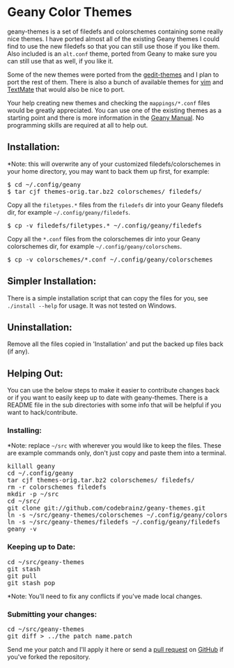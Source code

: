 Geany Color Themes
==================

geany-themes is a set of filedefs and colorschemes containing some really nice
themes.  I have ported almost all of the existing Geany themes I could find to
use the new filedefs so that you can still use those if you like them.  Also
included is an `alt.conf` theme, ported from Geany to make sure you can still
use that as well, if you like it.

Some of the new themes were ported from the 
[gedit-themes](https://github.com/mig/gedit-themes/) and I plan to port the 
rest of them.  There is also a bunch of available themes for 
[vim](http://www.google.com/search?q=vim+color+themes) and 
[TextMate](http://wiki.macromates.com/Themes/UserSubmittedThemes) that would 
also be nice to port.

Your help creating new themes and checking the `mappings/*.conf` files would
be greatly appreciated.  You can use one of the existing themes as a starting
point and there is more information in the 
[Geany Manual](http://www.geany.org/manual/current/index.html#filetype-definition-files).
No programming skills are required at all to help out.


## Installation:

*Note: this will overwrite any of your customized filedefs/colorschemes in your home directory, you may want to back them up first, for example:

<pre>
$ cd ~/.config/geany
$ tar cjf themes-orig.tar.bz2 colorschemes/ filedefs/
</pre>

Copy all the `filetypes.*` files from the `filedefs` dir into your Geany 
filedefs dir, for example `~/.config/geany/filedefs`.

<pre>
$ cp -v filedefs/filetypes.* ~/.config/geany/filedefs
</pre>

Copy all the `*.conf` files from the colorschemes dir into your Geany 
colorschemes dir, for example `~/.config/geany/colorschems`.

<pre>
$ cp -v colorschemes/*.conf ~/.config/geany/colorschemes
</pre>


## Simpler Installation:

There is a simple installation script that can copy the files for you, see
`./install --help` for usage.  It was not tested on Windows.


## Uninstallation:

Remove all the files copied in 'Installation' and put the backed up files
back (if any).


## Helping Out:

You can use the below steps to make it easier to contribute changes back or
if you want to easily keep up to date with geany-themes.  There is a README
file in the sub directories with some info that will be helpful if you want
to hack/contribute.

### Installing:

*Note: replace `~/src` with wherever you would like to keep the files.  These are example commands only, don't just copy and paste them into a terminal.

<pre>
killall geany
cd ~/.config/geany
tar cjf themes-orig.tar.bz2 colorschemes/ filedefs/
rm -r colorschemes filedefs
mkdir -p ~/src
cd ~/src/
git clone git://github.com/codebrainz/geany-themes.git
ln -s ~/src/geany-themes/colorschemes ~/.config/geany/colorschemes
ln -s ~/src/geany-themes/filedefs ~/.config/geany/filedefs
geany -v
</pre>

### Keeping up to Date:

<pre>
cd ~/src/geany-themes
git stash
git pull
git stash pop
</pre>

*Note: You'll need to fix any conflicts if you've made local changes.

### Submitting your changes:

<pre>
cd ~/src/geany-themes
git diff > ../the_patch_name.patch
</pre>

Send me your patch and I'll apply it here or send a 
[pull request](http://help.github.com/pull-requests/) on
[GitHub](https://github.com/) if you've forked the repository.

